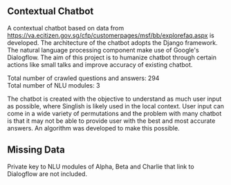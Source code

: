 ## Contextual Chatbot
A contextual chatbot based on data from https://va.ecitizen.gov.sg/cfp/customerpages/msf/bb/explorefaq.aspx is developed. The architecture of the chatbot adopts the Django framework. The natural language processing component make use of Google's Dialogflow. The aim of this project is to humanize chatbot through certain actions like small talks and improve accuracy of existing chatbot.

Total number of crawled questions and answers: 294 <br/>
Total number of NLU modules: 3

The chatbot is created with the objective to understand as much user input as possible, where Singlish is likely used in the local context. User input can come in a wide variety of permutations and the problem with many chatbot is that it may not be able to provide user with the best and most accurate answers. An algorithm was developed to make this possible.

## Missing Data
Private key to NLU modules of Alpha, Beta and Charlie that link to Dialogflow are not included.
